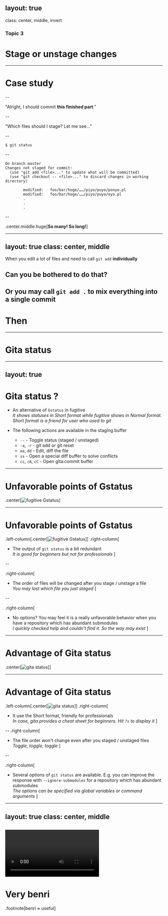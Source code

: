layout: true
---
class: center, middle, invert
### Topic 3
# Stage or unstage changes
---
# Case study

--

"Alright, I should commit **this finished part**."

--

"Which files should I stage? Let me see..."

--

```
$ git status
```

--

```
On branch master
Changes not staged for commit:
  (use "git add <file>..." to update what will be committed)
  (use "git checkout -- <file>..." to discard changes in working directory)

        modified:   foo/bar/hoge/……/piyo/puyo/ponyo.pl
        modified:   foo/bar/hoge/……/piyo/puyo/oyo.pl
        .
        .
        .
```
--

.center.middle.huge[**So many! So long!**]

---
layout: true
class: center, middle
---
When you edit a lot of files and need to call `git add` **individually**
## Can you be bothered to do that?
Or you may call `git add .` to mix everything into a single commit
---
# Then
---
# **Gita status**
---
layout: true
---
# Gita status ?

- An alternative of `Gstatus` in fugitive<br>
  *It shows statuses in Short format while fugitive shows in Normal format. Short format is a friend for user who used to git*

- The following actions are available in the staging buffer
  - `--` - Toggle status (staged / unstaged)
  - `-a`, `-r` - git add or git reset
  - `ee`, `dd` - Edit, diff the file
  - `ss` - Open a special diff buffer to solve conflicts
  - `cc`, `cA`, `cC` - Open gita:commit buffer

---
# Unfavorable points of Gstatus
.center[![fugitive Gstatus](img/fugitive_Gstatus.png)]

---
# Unfavorable points of Gstatus
.left-column[.center[![fugitive Gstatus](img/fugitive_Gstatus.png)]]
.right-column[
- The output of `git status` is a bit redundant <br>
  *It is good for beginners but not for professionals*
]

--

.right-column[
- The order of files will be changed after you stage / unstage a file<br>
*You may lost which file you just staged*
]

--

.right-column[
- No options? You may feel it is a really unfavorable behavior when you have a repository which has abundant submodules<br>
*I quickly checked help and couldn't find it. So the way may exist*
]

---
# Advantage of Gita status
.center[![gita status](img/gita_status.png)]]

---
# Advantage of Gita status
.left-column[.center[![gita status](img/gita_status.png)]]
.right-column[
- It use the Short format, friendly for professionals<br>
  *In case, gita provides a cheat sheet for beginners. Hit `?s` to display it*
]

--
.right-column[
- The file order won't change even after you staged / unstaged files<br>
  *Toggle, toggle, toggle*
]

--

.right-column[
- Several options of `git status` are available. E.g. you can improve the response with `--ignore-submodules` for a repository which has abundant submodules<br>
  *The options can be specified via global variables or command arguments*
]

---
layout: true
class: center, middle
---
<video controls src="img/gita_status_50k.webm"></video>
---
# Very **benri**

.footnote[benri &#8776; useful]
